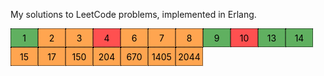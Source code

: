 My solutions to LeetCode problems, implemented in Erlang.

<style>
  .link {
    color: black;
    text-decoration: none;
    width: 3em;
    height: 2em;
    display: flex;
    justify-content: center;
    align-items: center;
    border: 0.5px dotted;
  }
  .hard { background-color: #ff5050; }
  .medium { background-color: #FFA550; }
  .easy { background-color: #60b060; }
</style>

<div style="display: flex; flex-wrap: wrap">
  <a href="https://github.com/Guy29/erleet/blob/main/solutions/p0001.erl" class="easy   link">1</a>
  <a href="https://github.com/Guy29/erleet/blob/main/solutions/p0002.erl" class="medium link">2</a>
  <a href="https://github.com/Guy29/erleet/blob/main/solutions/p0003.erl" class="medium link">3</a>
  <a href="https://github.com/Guy29/erleet/blob/main/solutions/p0004.erl" class="hard   link">4</a>
  <a href="https://github.com/Guy29/erleet/blob/main/solutions/p0006.erl" class="medium link">6</a>
  <a href="https://github.com/Guy29/erleet/blob/main/solutions/p0007.erl" class="medium link">7</a>
  <a href="https://github.com/Guy29/erleet/blob/main/solutions/p0008.erl" class="medium link">8</a>
  <a href="https://github.com/Guy29/erleet/blob/main/solutions/p0009.erl" class="easy   link">9</a>
  <a href="https://github.com/Guy29/erleet/blob/main/solutions/p0010.erl" class="hard   link">10</a>
  <a href="https://github.com/Guy29/erleet/blob/main/solutions/p0013.erl" class="easy   link">13</a>
  <a href="https://github.com/Guy29/erleet/blob/main/solutions/p0014.erl" class="easy   link">14</a>
  <a href="https://github.com/Guy29/erleet/blob/main/solutions/p0015.erl" class="medium link">15</a>
  <a href="https://github.com/Guy29/erleet/blob/main/solutions/p0017.erl" class="medium link">17</a>
  <a href="https://github.com/Guy29/erleet/blob/main/solutions/p0150.erl" class="medium link">150</a>
  <a href="https://github.com/Guy29/erleet/blob/main/solutions/p0204.erl" class="medium link">204</a>
  <a href="https://github.com/Guy29/erleet/blob/main/solutions/p0670.erl" class="medium link">670</a>
  <a href="https://github.com/Guy29/erleet/blob/main/solutions/p1405.erl" class="medium link">1405</a>
  <a href="https://github.com/Guy29/erleet/blob/main/solutions/p2044.erl" class="medium link">2044</a>
</div>